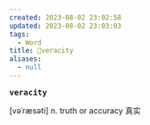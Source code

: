 ```yaml
---
created: 2023-08-02 23:02:58
updated: 2023-08-02 23:03:03
tags:
  - Word
title: 📖veracity
aliases:
  - null
---
```


<pre><strong>veracity</strong></pre>
[vəˈræsəti]
n. truth or accuracy 真实
